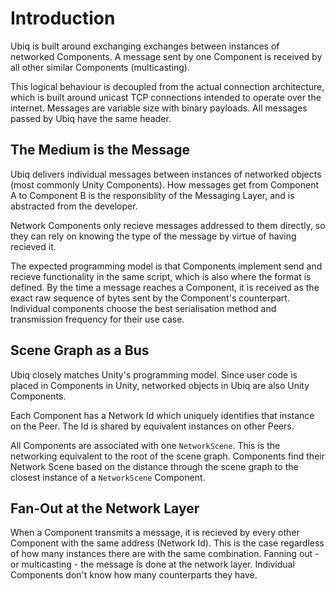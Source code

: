 # Introduction

Ubiq is built around exchanging exchanges between instances of networked Components. A message sent by one Component is received by all other similar Components (multicasting). 

This logical behaviour is decoupled from the actual connection architecture, which is built around unicast TCP connections intended to operate over the internet. Messages are variable size with binary payloads. All messages passed by Ubiq have the same header.

## The Medium is the Message

Ubiq delivers individual messages between instances of networked objects (most commonly Unity Components). How messages get from Component A to Component B is the responsiblity of the Messaging Layer, and is abstracted from the developer.

Network Components only recieve messages addressed to them directly, so they can rely on knowing the type of the message by virtue of having recieved it.

The expected programming model is that Components implement send and recieve functionality in the same script, which is also where the format is defined. By the time a message reaches a Component, it is received as the exact raw sequence of bytes sent by the Component's counterpart. Individual components choose the best serialisation method and transmission frequency for their use case.

## Scene Graph as a Bus

Ubiq closely matches Unity's programming model. Since user code is placed in Components in Unity, networked objects in Ubiq are also Unity Components.

Each Component has a Network Id which uniquely identifies that instance on the Peer. The Id is shared by equivalent instances on other Peers.

All Components are associated with one `NetworkScene`. This is the networking equivalent to the root of the scene graph. Components find their Network Scene based on the distance through the scene graph to the closest instance of a `NetworkScene` Component.


## Fan-Out at the Network Layer

When a Component transmits a message, it is recieved by every other Component with the same address (Network Id). This is the case regardless of how many instances there are with the same combination. Fanning out - or multicasting - the message is done at the network layer. Individual Components don't know how many counterparts they have.